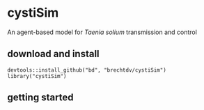 # cystiSim

An agent-based model for _Taenia solium_ transmission and control

## download and install

    devtools::install_github("bd", "brechtdv/cystiSim")
	library("cystiSim")

## getting started

